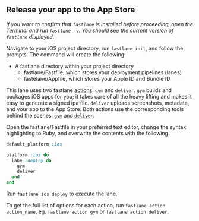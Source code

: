 ## Release your app to the App Store

*If you want to confirm that `fastlane` is installed before proceeding, open the Terminal and run `fastlane -v`. You should see the current version of `fastlane` displayed.*

Navigate to your iOS project directory, run `fastlane init`, and follow the prompts. The command will create the following:

- A fastlane directory within your project directory
  - fastlane/Fastfile, which stores your deployment pipelines (lanes)
  - fastelane/Appfile, which stores your Apple ID and Bundle ID

This lane uses two fastlane [actions](https://github.com/fastlane/fastlane/blob/master/fastlane/docs/Actions.md): `gym` and `deliver`. `gym` builds and packages iOS apps for you; it takes care of all the heavy lifting and makes it easy to generate a signed ipa file. `deliver` uploads screenshots, metadata, and your app to the App Store. Both actions use the corresponding tools behind the scenes: [`gym`](https://github.com/fastlane/fastlane/tree/master/gym) and [`deliver`](https://github.com/fastlane/fastlane/tree/master/deliver).

Open the fastlane/Fastfile in your preferred text editor, change the syntax highlighting to Ruby, and overwrite the contents with the following.


```ruby
default_platform :ios

platform :ios do
  lane :deploy do
    gym
    deliver
  end
end
```

Run `fastlane ios deploy` to execute the lane.

To get the full list of options for each action, run `fastlane action action_name`, eg. `fastlane action gym` or `fastlane action deliver`.
